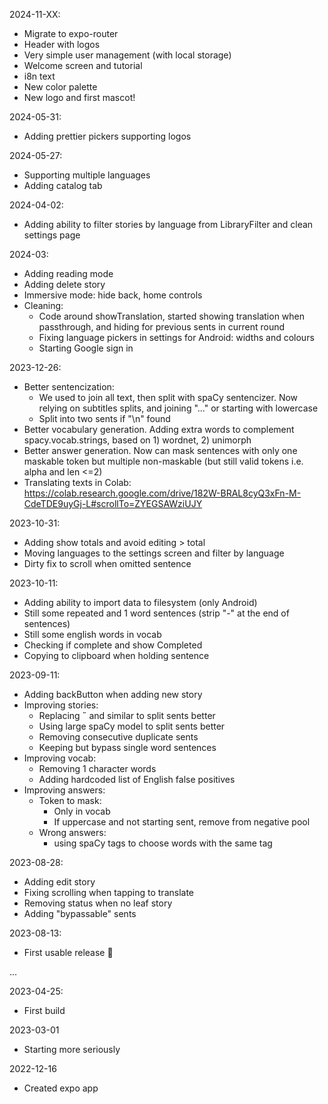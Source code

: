 2024-11-XX:
- Migrate to expo-router
- Header with logos
- Very simple user management (with local storage)
- Welcome screen and tutorial
- i8n text
- New color palette
- New logo and first mascot!

2024-05-31:
- Adding prettier pickers supporting logos

2024-05-27:
- Supporting multiple languages
- Adding catalog tab

2024-04-02:
- Adding ability to filter stories by language from LibraryFilter and clean settings page

2024-03:
- Adding reading mode
- Adding delete story
- Immersive mode: hide back, home controls
- Cleaning:
  - Code around showTranslation, started showing translation when passthrough, and hiding for previous sents in current round
  - Fixing language pickers in settings for Android: widths and colours
  - Starting Google sign in

2023-12-26:
- Better sentencization:
  - We used to join all text, then split with spaCy sentencizer. Now relying on subtitles splits, and joining "..." or starting with lowercase
  - Split into two sents if "\n" found
- Better vocabulary generation. Adding extra words to complement spacy.vocab.strings, based on 1) wordnet, 2) unimorph
- Better answer generation. Now can mask sentences with only one maskable token but multiple non-maskable (but still valid tokens i.e. alpha and len <=2)
- Translating texts in Colab: https://colab.research.google.com/drive/182W-BRAL8cyQ3xFn-M-CdeTDE9uyGj-L#scrollTo=ZYEGSAWziUJY


2023-10-31:
- Adding show totals and avoid editing > total
- Moving languages to the settings screen and filter by language
- Dirty fix to scroll when omitted sentence


2023-10-11:
- Adding ability to import data to filesystem (only Android)
- Still some repeated and 1 word sentences (strip "-" at the end of sentences)
- Still some english words in vocab
- Checking if complete and show Completed
- Copying to clipboard when holding sentence

2023-09-11:
- Adding backButton when adding new story
- Improving stories:
  - Replacing ˝ and similar to split sents better 
  - Using large spaCy model to split sents better
  - Removing consecutive duplicate sents
  - Keeping but bypass single word sentences
- Improving vocab:
    - Removing 1 character words
    - Adding hardcoded list of English false positives
- Improving answers:
  - Token to mask: 
      - Only in vocab
      - If uppercase and not starting sent, remove from negative pool
  - Wrong answers:
    - using spaCy tags to choose words with the same tag

2023-08-28:
- Adding edit story
- Fixing scrolling when tapping to translate
- Removing status when no leaf story
- Adding "bypassable" sents

2023-08-13:
- First usable release 🎉

...

2023-04-25:
- First build

2023-03-01
- Starting more seriously

2022-12-16
- Created expo app